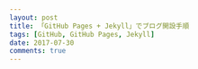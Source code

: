 ```yaml
---
layout: post
title: 「GitHub Pages + Jekyll」でブログ開設手順
tags: [GitHub, GitHub Pages, Jekyll]
date: 2017-07-30
comments: true
---
```


